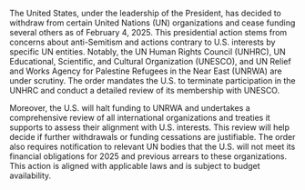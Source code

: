 The United States, under the leadership of the President, has decided to withdraw from certain United Nations (UN) organizations and cease funding several others as of February 4, 2025. This presidential action stems from concerns about anti-Semitism and actions contrary to U.S. interests by specific UN entities. Notably, the UN Human Rights Council (UNHRC), UN Educational, Scientific, and Cultural Organization (UNESCO), and UN Relief and Works Agency for Palestine Refugees in the Near East (UNRWA) are under scrutiny. The order mandates the U.S. to terminate participation in the UNHRC and conduct a detailed review of its membership with UNESCO.

Moreover, the U.S. will halt funding to UNRWA and undertakes a comprehensive review of all international organizations and treaties it supports to assess their alignment with U.S. interests. This review will help decide if further withdrawals or funding cessations are justifiable. The order also requires notification to relevant UN bodies that the U.S. will not meet its financial obligations for 2025 and previous arrears to these organizations. This action is aligned with applicable laws and is subject to budget availability.